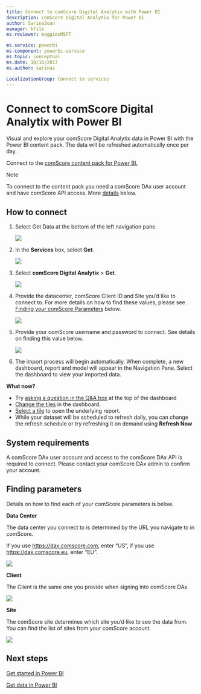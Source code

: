 ```yaml
---
title: Connect to comScore Digital Analytix with Power BI
description: comScore Digital Analytix for Power BI
author: SarinaJoan
manager: kfile
ms.reviewer: maggiesMSFT

ms.service: powerbi
ms.component: powerbi-service
ms.topic: conceptual
ms.date: 10/16/2017
ms.author: sarinas

LocalizationGroup: Connect to services
---
```

# Connect to comScore Digital Analytix with Power BI
Visual and explore your comScore Digital Analytix data in Power BI with the Power BI content pack. The data will be refreshed automatically once per day.

Connect to the [comScore content pack for Power BI.](https://app.powerbi.com/getdata/services/comscore)

>[!NOTE]
>To connect to the content pack you need a comScore DAx user account and have comScore API access. More [details](#Requirements) below.

## How to connect
1. Select Get Data at the bottom of the left navigation pane.
   
   ![](media/service-connect-to-connect-to/getdata.png)
2. In the **Services** box, select **Get**.
   
   ![](media/service-connect-to-connect-to/services.png)
3. Select **comScore Digital Analytix** \> **Get**.
   
   ![](media/service-connect-to-connect-to/comscore.png)
4. Provide the datacenter, comScore Client ID and Site you’d like to connect to. For more details on how to find these values, please see [Finding your comScore Parameters](#FindingParams) below.
   
   ![](media/service-connect-to-connect-to/parameters.png)
5. Provide your comScore username and password to connect. See details on finding this value below.
   
   ![](media/service-connect-to-connect-to/creds.png)
6. The import process will begin automatically. When complete, a new dashboard, report and model will appear in the Navigation Pane. Select the dashboard to view your imported data.

**What now?**

* Try [asking a question in the Q&A box](power-bi-q-and-a.md) at the top of the dashboard
* [Change the tiles](service-dashboard-edit-tile.md) in the dashboard.
* [Select a tile](service-dashboard-tiles.md) to open the underlying report.
* While your dataset will be scheduled to refresh daily, you can change the refresh schedule or try refreshing it on demand using **Refresh Now**

<a name="Requirements"></a>

## System requirements
A comScore DAx user account and access to the comScore DAx API is required to connect. Please contact your comScore DAx admin to confirm your account.

<a name="FindingParams"></a>

## Finding parameters
Details on how to find each of your comScore parameters is below.

**Data Center**

The data center you connect to is determined by the URL you navigate to in comScore.

If you use https://dax.comscore.com, enter “US”, if you use https://dax.comscore.eu, enter “EU”.

![](media/service-connect-to-connect-to/comscore_url.png) 

**Client**

The Client is the same one you provide when signing into comScore DAx.

![](media/service-connect-to-connect-to/comscore_signin.png) 

**Site**

The comScore site determines which site you’d like to see the data from. You can find the list of sites from your comScore account.

![](media/service-connect-to-connect-to/comscore_sites.png)

## Next steps
[Get started in Power BI](service-get-started.md)

[Get data in Power BI](service-get-data.md)

